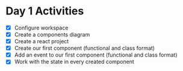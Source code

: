 # Day 1 Activities


- [x] Configure workspace 
- [x] Create a components diagram
- [x] Create a react project
- [x] Create our first component (functional and class format)
- [x] Add an event to our first component (functional and class format)
- [x] Work with the state in every created component
